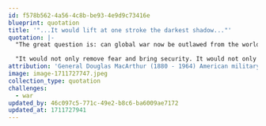 ```yaml
---
id: f578b562-4a56-4c8b-be93-4e9d9c73416e
blueprint: quotation
title: '"...It would lift at one stroke the darkest shadow..."'
quotation: |-
  "The great question is: can global war now be outlawed from the world? If so, it would mark the greatest advance in civilization since the Sermon on the Mount. It would lift at one stroke the darkest shadow which has engulfed mankind from the beginning. 

  "It would not only remove fear and bring security. It would not only create new moral and spiritual values. It would produce an economic wave of prosperity that would raise the world's standard of living beyond anything ever dreamed of by man."
attribution: 'General Douglas MacArthur (1880 - 1964) American military leader'
image: image-1711727747.jpeg
collection_type: quotation
challenges:
  - war
updated_by: 46c097c5-771c-49e2-b8c6-ba6009ae7172
updated_at: 1711727941
---
```


